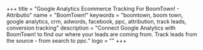 +++
title = "Google Analytics Ecommerce Tracking For BoomTown! - Attributio"
name = "BoomTown!"
keywords = "boomtown, boom town, google analytics, crm, adwords, facebook, ppc, attribution, track leads, conversion tracking"
description = "Connect Google Analytics with BoomTown! to find our where your leads are coming from. Track leads from the source - from search to ppc."
logo = ""
+++
